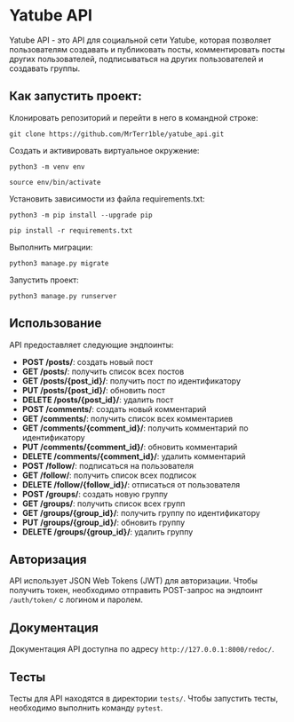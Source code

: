 # Yatube API

Yatube API - это API для социальной сети Yatube, которая позволяет пользователям создавать и публиковать посты, комментировать посты других пользователей, подписываться на других пользователей и создавать группы.

## Как запустить проект:

Клонировать репозиторий и перейти в него в командной строке:

```
git clone https://github.com/MrTerr1ble/yatube_api.git
```

Cоздать и активировать виртуальное окружение:

```
python3 -m venv env
```

```
source env/bin/activate
```

Установить зависимости из файла requirements.txt:

```
python3 -m pip install --upgrade pip
```

```
pip install -r requirements.txt
```

Выполнить миграции:

```
python3 manage.py migrate
```

Запустить проект:

```
python3 manage.py runserver
```

## Использование

API предоставляет следующие эндпоинты:

* **POST /posts/**: создать новый пост
* **GET /posts/**: получить список всех постов
* **GET /posts/{post_id}/**: получить пост по идентификатору
* **PUT /posts/{post_id}/**: обновить пост
* **DELETE /posts/{post_id}/**: удалить пост
* **POST /comments/**: создать новый комментарий
* **GET /comments/**: получить список всех комментариев
* **GET /comments/{comment_id}/**: получить комментарий по идентификатору
* **PUT /comments/{comment_id}/**: обновить комментарий
* **DELETE /comments/{comment_id}/**: удалить комментарий
* **POST /follow/**: подписаться на пользователя
* **GET /follow/**: получить список всех подписок
* **DELETE /follow/{follow_id}/**: отписаться от пользователя
* **POST /groups/**: создать новую группу
* **GET /groups/**: получить список всех групп
* **GET /groups/{group_id}/**: получить группу по идентификатору
* **PUT /groups/{group_id}/**: обновить группу
* **DELETE /groups/{group_id}/**: удалить группу

## Авторизация

API использует JSON Web Tokens (JWT) для авторизации. Чтобы получить токен, необходимо отправить POST-запрос на эндпоинт `/auth/token/` с логином и паролем.

## Документация

Документация API доступна по адресу `http://127.0.0.1:8000/redoc/`.

## Тесты

Тесты для API находятся в директории `tests/`. Чтобы запустить тесты, необходимо выполнить команду `pytest`.



